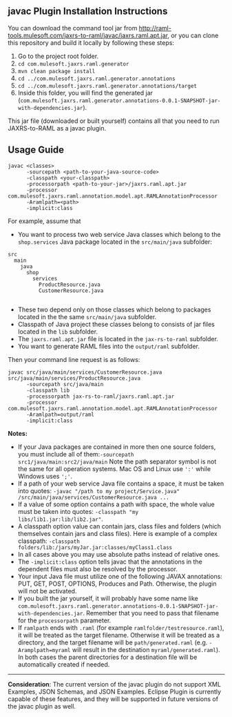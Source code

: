 ## javac Plugin Installation Instructions

You can download the command tool jar from http://raml-tools.mulesoft.com/jaxrs-to-raml/javac/jaxrs.raml.apt.jar, or you can clone this repository and
build it locally by following these steps:

1. Go to the project root folder.
2. `cd com.mulesoft.jaxrs.raml.generator`
3. `mvn clean package install`
4. `cd ../com.mulesoft.jaxrs.raml.generator.annotations`
5. `cd ../com.mulesoft.jaxrs.raml.generator.annotations/target`
6. Inside this folder, you will find the generated jar (`com.mulesoft.jaxrs.raml.generator.annotations-0.0.1-SNAPSHOT-jar-with-dependencies.jar`).


This jar file (downloaded or built yourself) contains all that you need to run JAXRS-to-RAML as a javac plugin.


## Usage Guide

```
javac <classes>
      -sourcepath <path-to-your-java-source-code>
      -classpath <your-classpath>
      -processorpath <path-to-your-jar>/jaxrs.raml.apt.jar
      -processor com.mulesoft.jaxrs.raml.annotation.model.apt.RAMLAnnotationProcessor
      -Aramlpath=<path>
      -implicit:class
```

For example, assume that

* You want to process two web service Java classes which belong to the ```shop.services``` Java package located in the ```src/main/java``` subfolder:
```
src
  main
    java
      shop
        services
          ProductResource.java
          CustomerResource.java
      
```
* These two depend only on those classes which belong to packages located in the the same ```src/main/java``` subfolder.
* Classpath of Java project these classes belong to consists of jar files located in the ```lib``` subfolder.
* The ```jaxrs.raml.apt.jar``` file is located in the ```jax-rs-to-raml``` subfolder.
* You want to generate RAML files into the ```output/raml``` subfolder.

Then your command line request is as follows:

```
javac src/java/main/services/CustomerResource.java src/java/main/services/ProductResource.java
      -sourcepath src/java/main
      -classpath lib
      -processorpath jax-rs-to-raml/jaxrs.raml.apt.jar
      -processor com.mulesoft.jaxrs.raml.annotation.model.apt.RAMLAnnotationProcessor
      -Aramlpath=output/raml
      -implicit:class
```

**Notes:**
- If your Java packages are contained in more then one source folders, you must include all of them:```-sourcepath src1/java/main:src2/java/main```
Note the path separator symbol is not the same for all operation systems. Mac OS and Linux use ```':'``` while Windows uses ```';'```.
- If a path of your web service Java file contains a space, it must be taken into quotes: ```-javac "/path to my project/Service.java" /src/main/java/services/CustomerResource.java ...```
- If a value of some option contains a path with space, the whole value must be taken into quotes: ```-classpath "my libs/lib1.jar:lib/lib2.jar"```.
- A classpath option value can contain jars, class files and folders (which themselves contain jars and class files). Here is example of a complex classpath: ```-classpath folders/lib:/jars/myJar.jar:classes/myClass1.class```
- In all cases above you may use absolute paths instead of relative ones.
- The ```-implicit:class``` option tells javac that the annotations in the dependent files must also be resolved by the processor.
- Your input Java file must utilize one of the following JAVAX annotations: PUT, GET, POST, OPTIONS, Produces and Path. Otherwise, the plugin will not be activated.
- If you built the jar yourself, it will probably have some name like `com.mulesoft.jaxrs.raml.generator.annotations-0.0.1-SNAPSHOT-jar-with-dependencies.jar`.
Remember that you need to pass that filename for the `processorpath` parameter.
- If `ramlpath` ends with `.raml` (for example `ramlfolder/testresource.raml`), it will be treated as the target filename.
Otherwise it will be treated as a directory, and the target filename will be `path/generated.raml` (e.g. `-Aramplpath=myraml` will result in the destination `myraml/generated.raml`).
In both cases the parent directories for a destination file will be automatically created if needed.

___

**Consideration**: The current version of the javac plugin do not support XML Examples, JSON Schemas, and JSON Examples.
Eclipse Plugin is currently capable of these features, and they will be supported in future versions of the javac plugin as well.
